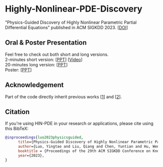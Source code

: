 # Highly-Nonlinear-PDE-Discovery
"Physics-Guided Discovery of Highly Nonlinear Parametric Partial Differential Equations" published in ACM SIGKDD 2023. [[DOI](https://doi.org/10.1145/3580305.3599466)]

## Oral & Poster Presentation
Feel free to check out both short and long versions.  
2-minutes short version: [[PPT](https://github.com/yingtaoluo/Highly-Nonlinear-PDE-Discovery/blob/main/2min%20Presentation%20on%20HIN-PDE.pptx)] [[Video](https://youtu.be/tQvm1QLL6sE)]  
20-minutes long version: [[PPT](https://github.com/yingtaoluo/Highly-Nonlinear-PDE-Discovery/blob/main/Presentation%20on%20HIN-PDE.pptx)]  
Poster: [[PPT](https://github.com/yingtaoluo/Highly-Nonlinear-PDE-Discovery/blob/main/KDD2023_Poster.pptx)]  

## Acknowledgement
Part of the code directly inherit previous works [[1](https://github.com/snagcliffs/PDE-FIND)] and [[2](https://github.com/isds-neu/EQDiscovery)].

## Citation
If you're using HIN-PDE in your research or applications, please cite using this BibTeX:
```bibtex
@inproceedings{luo2023physicsguided,
      title={Physics-Guided Discovery of Highly Nonlinear Parametric Partial Differential Equations}, 
      author={Luo, Yingtao and Liu, Qiang and Chen, Yuntian and Hu, Wenbo and Tian, Tian and Zhu, Jun},
      booktitle = {Proceedings of the 29th ACM SIGKDD Conference on Knowledge Discovery and Data Mining},
      year={2023},
}
